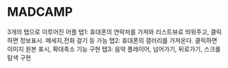 # MADCAMP
3개의 탭으로 이루어진 어플
탭1: 휴대폰의 연락처를 가져와 리스트뷰로 띄워주고, 클릭하면 정보표시. 메세지,전화 걸기 등 가능
탭2: 휴대폰의 갤러리를 가져온다. 클릭하면 이미지 원본 표시, 확대축소 기능 구현
탭3: 음악 플레이어, 넘어가기, 뒤로가기, 스크롤탐색 구현

